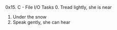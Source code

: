 0x15. C - File I/O
Tasks
0. Tread lightly, she is near
1. Under the snow
2. Speak gently, she can hear
